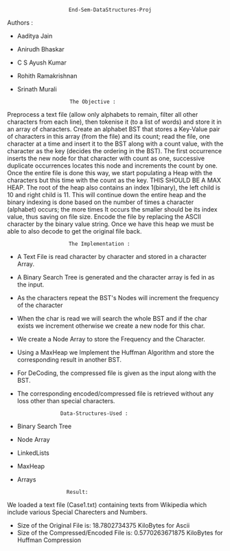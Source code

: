 			            End-Sem-DataStructures-Proj
Authors :
* Aaditya Jain
* Anirudh Bhaskar
* C S Ayush Kumar
* Rohith Ramakrishnan
* Srinath Murali

					   The Objective : 

Preprocess a text file (allow only alphabets to remain, filter all other characters from each line), then tokenise it (to a list of words) and store it in an array of characters. Create an alphabet BST that stores a Key-Value pair of characters in this array (from the file) and its count; read the file, one character at a time and insert it to the BST along with a count value, with the character as the key (decides the ordering in the BST). The first occurrence inserts the new node for that character with count as one, successive duplicate occurrences locates this node and increments the count by one. Once the entire file is done this way, we start populating a Heap with the characters but this time with the count as the key. THIS SHOULD BE A MAX HEAP. The root of the heap also contains an index 1(binary), the left child is 10 and right child is 11. This will continue down the entire heap and the binary indexing is done based on the number of times a character (alphabet) occurs; the more times It occurs the smaller should be its index value, thus saving on file size. Encode the file by replacing the ASCII character by the binary value string. Once we have this heap we must be able to also decode to get the original file back.

				        The Implementation :

* A Text File is read character by character and stored in a character Array.
* A Binary Search Tree is generated and the character array is fed in as the input.
* As the characters repeat the BST's Nodes will increment the frequency of the character 
* When the char is read we will search the whole BST and if the char exists we increment otherwise we create a new 	    node for this char.
* We create a Node Array to store the Frequency and the Character.
* Using a MaxHeap we Implement the Huffman Algorithm and store the corresponding result in another BST.
* For DeCoding, the compressed file is given as the input along with the BST.
* The corresponding encoded/compressed file is retrieved without any loss other than special characters.

					Data-Structures-Used :
					
 *  Binary Search Tree
 *  Node Array 
 *  LinkedLists
 *  MaxHeap
 *  Arrays
					
						Result:
						
We loaded a text file (Case1.txt) containing texts from Wikipedia which include various Special Charecters and Numbers.
* Size of the Original File is: 18.7802734375 KiloBytes for Ascii
* Size of the Compressed/Encoded File is: 0.5770263671875 KiloBytes for Huffman Compression
